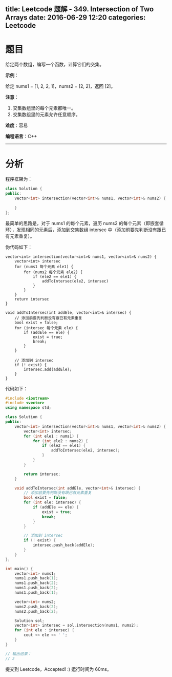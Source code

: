 title: Leetcode 题解 - 349. Intersection of Two Arrays
date: 2016-06-29 12:20
categories: Leetcode
---

# 题目

给定两个数组，编写一个函数，计算它们的交集。

<!-- more -->

**示例**：

给定 nums1 = [1, 2, 2, 1]，nums2 = [2, 2]，返回 [2]。

**注意**：

1. 交集数组里的每个元素都唯一。
2. 交集数组里的元素允许任意顺序。

**难度**：容易

**编程语言**：C++

---

# 分析

程序框架为：

```cpp
class Solution {
public:
    vector<int> intersection(vector<int>& nums1, vector<int>& nums2) {
        
    }
};
```

最简单的思路是，对于 nums1 的每个元素，遍历 nums2 的每个元素（即嵌套循环），发现相同的元素后，添加到交集数组 intersec 中（添加前要先判断没有跟已有元素重复）。

伪代码如下：

```
vector<int> intersection(vector<int>& nums1, vector<int>& nums2) {
    vector<int> intersec
    for (nums1 每个元素 ele1) {
        for (nums2 每个元素 ele2) {
            if (ele2 == ele1) {
                addToIntersec(ele2, intersec)
            }
        }
    }
    return intersec
}

void addToIntersec(int addEle, vector<int>& intersec) {
    // 添加前要先判断没有跟已有元素重复
    bool exist = false;
    for (intersec 每个元素 ele) {
        if (addEle == ele) {
            exist = true;
            break;
        }
    }

    // 添加到 intersec
    if (! exist) {
        intersec.add(addEle);
    }
}
```

代码如下：

```cpp
#include <iostream>
#include <vector>
using namespace std;

class Solution {
public:
    vector<int> intersection(vector<int>& nums1, vector<int>& nums2) {
        vector<int> intersec;
        for (int ele1 : nums1) {
            for (int ele2 : nums2) {
                if (ele2 == ele1) {
                    addToIntersec(ele2, intersec);
                }
            }
        }

        return intersec;
    }

    void addToIntersec(int addEle, vector<int>& intersec) {
        // 添加前要先判断没有跟已有元素重复
        bool exist = false;
        for (int ele: intersec) {
            if (addEle == ele) {
                exist = true;
                break;
            }
        }

        // 添加到 intersec
        if (! exist) {
            intersec.push_back(addEle);
        }
    }
};

int main() {
    vector<int> nums1;
    nums1.push_back(1);
    nums1.push_back(2);
    nums1.push_back(2);
    nums1.push_back(1);

    vector<int> nums2;
    nums2.push_back(2);
    nums2.push_back(2);

    Solution sol;
    vector<int> intersec = sol.intersection(nums1, nums2);
    for (int ele : intersec) {
        cout << ele << ' ';
    }
}

// 输出结果：
// 2
```

提交到 Leetcode，Accepted! :) 运行时间为 60ms。
